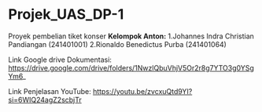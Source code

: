 # Projek_UAS_DP-1
Proyek pembelian tiket konser
**Kelompok Anton:**
1.Johannes Indra Christian Pandiangan (241401001)
2.Rionaldo Benedictus Purba (241401064)

Link Google drive Dokumentasi:
https://drive.google.com/drive/folders/1NwzlQbuVhjV5Or2r8g7YTO3g0YSgYm6_

Link Penjelasan YouTube:
https://youtu.be/zvcxuQtd9YI?si=6WIQ24agZ2scbjTr
